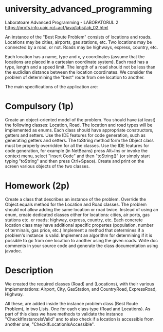 # university_advanced_programming
Laboratoare Advanced Programming - LABORATORUL 2
https://profs.info.uaic.ro/~acf/java/labs/lab_02.html

An instance of the "Best Route Problem" consists of locations and roads. Locations may be cities, airports, gas stations, etc. 
Two locations may be connected by a road, or not. Roads may be highways, express, country, etc.

Each location has a name, type and x, y coordinates (assume that the locations are placed in a cartesian coordinate system).
Each road has a type, length and a speed limit. The length of a road should not be less than the euclidian distance between the location coordinates.
We consider the problem of determining the "best" route from one location to another.

The main specifications of the application are:

# Compulsory (1p)

Create an object-oriented model of the problem. You should have (at least) the following classes: Location, Road. 
The location and road types will be implemented as enums.
Each class should have appropriate constructors, getters and setters. 
Use the IDE features for code generation, such as generating getters and setters.
The toString method form the Object class must be properly overridden for all the classes. 
Use the IDE features for code generation, for example (in NetBeans) press Alt+Ins or invoke the context menu, select "Insert Code" and then "toString()" (or simply start typing "toString" and then press Ctrl+Space).
Create and print on the screen various objects of the two classes.

# Homework (2p) 

Create a class that describes an instance of the problem.
Override the Object.equals method for the Location and Road classes. The problem should not allow adding the same location or road twice.
Instead of using an enum, create dedicated classes either for locations: cities, air ports, gas stations etc. or roads: highway, express, country, etc. Each concrete location class may have additional specific propertes (population, number of terminals, gas price, etc.)
Implement a method that determines if a problem's instance is valid.
Implement an algorithm for determining if it is possible to go from one location to another using the given roads.
Write doc comments in your source code and generate the class documentation using javadoc.

# Description

We created the required classes (Road) and (Locations), with their various implementations:
Airport, City, GasStation, and CountryRoad, ExpressRoad, Highway.

All these, are added inside the instance problem class (Best Route Problem), in two Lists. One for each class type (Road and Locations).
As part of this class we have methods to validate the instance "CheckIfInstanceIsValid" and to also check if a location is accessible from another one, "CheckIfLocationIsAccessible".


